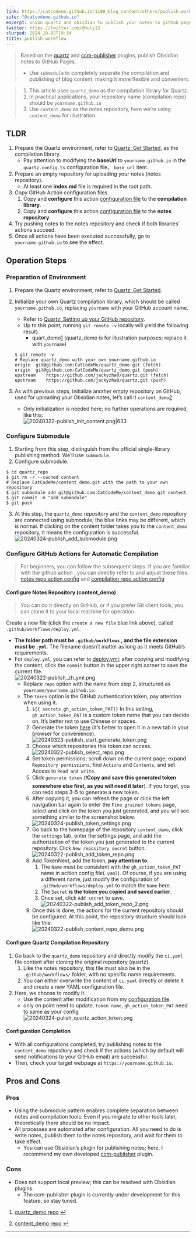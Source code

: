 ```yaml
---
link: https://catcodeme.github.io/1100_blog_content/others/publish-workflow
site: "@catcodeme.github.io"
excerpt: union quartz and obsidian to publish your notes to github page.
twitter: https://twitter.com/@hulj13
slurped: 2024-10-02T19:34
title: publish workflow
---
```


> Based on the [quartz](https://quartz.jzhao.xyz/) and [ccm-publisher](https://github.com/CatCodeMe/ccm-publisher) plugins, publish Obsidian notes to GitHub Pages.
> 
> - Use `submodule` to completely separate the compilation and publishing of blog content, making it more flexible and convenient.

> 1. This article uses `quartz_demo` as the compilation library for Quartz.
> 2. In practical applications, your repository name (compilation repo) should be `yourname.github.io`
> 3. Use `content_demo` as the notes repository, here we’re using `content_demo` for illustration.

## TLDR

1. Prepare the Quartz environment, refer to [Quartz: Get Started](https://quartz.jzhao.xyz/), as the compilation library.
    - Pay attention to modifying the **baseUrl** to `yourname.github.io` in the `quartz.config.ts` configuration file， `base_url` item.
2. Prepare an empty repository for uploading your notes (notes repository).
    - At least one **index.md** file is required in the root path.
3. Copy GitHub Action configuration files.
    1. Copy and **configure** this action [configuration file](https://github.com/CatCodeMe/catcodeme.github.io/blob/v4/.github/workflows/deploy.yml) to the **compilation library**.
    2. Copy and **configure** this action [configuration file](https://github.com/CatCodeMe/blog_from_obsidian/blob/main/.github/workflows/deploy.yml) to the **notes repository**.
4. Try pushing notes to the notes repository and check if both libraries’ actions succeed.
5. Once all actions have been executed successfully, go to `yourname.github.io` to see the effect.

## Operation Steps

### Preparation of Environment

1. Prepare the Quartz environment, refer to [Quartz: Get Started](https://quartz.jzhao.xyz/).
2. Initialize your own Quartz compilation library, which should be called `yourname.github.io`, replacing `yourname` with your GitHub account name.
    
    - Refer to [Quartz: Setting up your GitHub repository](https://quartz.jzhao.xyz/setting-up-your-GitHub-repository).
    - Up to this point, running `git remote -v` locally will yield the following result:
        - quart_demo[1](https://catcodeme.github.io/1100_blog_content/others/publish-workflow#user-content-fn-1) (quartz_demo is for illustration purposes; replace it with `yourname`)
    
    ```
    $ git remote -v
    # Replace quartz_demo with your own yourname.github.io
    origin	git@github.com:CatCodeMe/quartz_demo.git (fetch)
    origin	git@github.com:CatCodeMe/quartz_demo.git (push)
    upstream	https://github.com/jackyzha0/quartz.git (fetch)
    upstream	https://github.com/jackyzha0/quartz.git (push)
    ```
    
3. As with previous steps, initialize another empty repository on GitHub, used for uploading your Obsidian notes, let’s call it `content_demo`[2](https://catcodeme.github.io/1100_blog_content/others/publish-workflow#user-content-fn-2).
    - Only initialization is needed here; no further operations are required, like this:  
        ![20240322-publish_init_content.png|633](https://catcodeme.github.io/img/user/999_repository/20240322-publish_init_content.png)

### Configure Submodule

1. Starting from this step, distinguish from the official single-library publishing method. We’ll use `submodule`.
2. Configure submodule.

```
$ cd quartz_repo
$ git rm -r --cached content
# Replace CatCodeMe/content_demo.git with the path to your own repository
$ git submodule add git@github.com:CatCodeMe/content_demo.git content
$ git commit -m "add submodule"
$ git push
```

3. At this step, the `quartz_demo` repository and the `content_demo` repository are connected using submodule; the blue links may be different, which is normal. If clicking on the content folder takes you to the `content_demo` repository, it means the configuration is successful.  
    ![20240324-publish_add_submodule.png](https://catcodeme.github.io/img/user/999_repository/20240324-publish_add_submodule.png)

### Configure GitHub Actions for Automatic Compilation

> For beginners, you can follow the subsequent steps. If you are familiar with the github action , you can directly refer to and adjust these files. [notes repo action config](https://github.com/CatCodeMe/content_demo/blob/main/.github/workflows/deploy.yml) and [compilation repo action config](https://github.com/CatCodeMe/quartz_demo/blob/v4/.github/workflows/ci.yaml)

#### Configure Notes Repository (content_demo)

> You can do it directly on GitHub, or if you prefer Git client tools, you can clone it to your local machine for operation.

Create a new file (click the `create a new file` blue link above), called `.github/workflows/deploy.yml`.

- **The folder path must be `.github/workflows` , and the file extension must be `.yml`**. The filename doesn’t matter as long as it meets GitHub’s requirements.
- For `deploy.yml`, you can refer to [deploy.yml](https://github.com/CatCodeMe/content_demo/blob/main/.github/workflows/deploy.yml); after copying and modifying the content, click the `commit` button in the upper right corner to save the current file.  
    ![20240322-publish_zh_yml.png](https://catcodeme.github.io/img/user/999_repository/20240322-publish_zh_yml.png)
    - Replace `repo` option with the name from step 2, structured as `yourname/yourname.github.io`.
    - The `token` option is the GitHub authentication token, pay attention when using it.
        1. `${{ secrets.gh_action_token_PAT}}` In this setting, `gh_action_token_PAT` is a custom token name that you can decide on. It’s better not to use Chinese or spaces.
        2. Generate the token [here](https://github.com/settings/tokens?type=beta) (it’s better to open it in a new tab in your browser for convenience).  
            ![20240323-publish_start_generate_token.png](https://catcodeme.github.io/img/user/999_repository/20240323-publish_start_generate_token.png)
        3. Choose which repositories this token can access.  
            ![20240322-publish_select_repo.png](https://catcodeme.github.io/img/user/999_repository/20240322-publish_select_repo.png)
        4. Set token permissions; scroll down on the current page; expand `Repository permissions`, find `Actions` and `Contents`, and set Access to `Read and write`.
        5. Click `generate token` (❗️**Copy and save this generated token somewhere else first, as you will need it later**). If you forget, you can redo steps 3-5 to generate a new token.
        6. After copying it, you can refresh the page or click the left navigation bar again to enter the `Fine grained tokens` page, select and click on the token you just generated, and you will see something similar to the screenshot below.  
            ![20240324-publish_token_settings.png](https://catcodeme.github.io/img/user/999_repository/20240324-publish_token_settings.png)
        7. Go back to the homepage of the repository `content_demo`, click the `settings` tab, enter the settings page, and add the authorization of the token you just generated to the current repository. Click `New repository secret` button.  
            ![20240322-publish_add_token_repo.png](https://catcodeme.github.io/img/user/999_repository/20240322-publish_add_token_repo.png)
        8. Add TokenNext, add the token, **pay attention to**:
            1. The `Name` must be consistent with the `gh_action_token_PAT` name in acition config file(`.yaml`). Of course, if you are using a different name, just modify the configuration of `.github/workflows/deploy.yml` to match the `Name` here.
            2. The `Secret` **is the token you copied and saved earlier**.
            3. Once set, click `Add secret` to save.  
                ![20240322-publish_add_token_repo_2.png](https://catcodeme.github.io/img/user/999_repository/20240322-publish_add_token_repo_2.png)
        9. Once this is done, the actions for the current repository should be configured. At this point, the repository structure should look like this:  
            ![20240322-publish_content_repo_demo.png](https://catcodeme.github.io/img/user/999_repository/20240322-publish_content_repo_demo.png)

#### Configure Quartz Compilation Repository

1. Go back to the `quartz_demo` repository and directly modify the `ci.yaml` file content after cloning the original repository (quartz).
    1. Like the notes repository, this file must also be in the `.github/workflows/` folder, with no specific name requirements.
    2. You can either overwrite the content of `ci.yaml` directly or delete it and create a new YAML configuration file.
2. Here, we choose to modify it.
    - Use the content after modification from my [configuration file](https://github.com/CatCodeMe/quartz_demo/blob/v4/.github/workflows/ci.yaml).
    - only on point need to update, `token name`, `gh_action_token_PAT` need to same as your config  
        ![20240324-pulish_quartz_action_token.png](https://catcodeme.github.io/img/user/999_repository/20240324-pulish_quartz_action_token.png)

#### Configuration Completion

- With all configurations completed, try publishing notes to the `content_demo` repository and check if the actions (which by default will send notifications to your GitHub email) are successful.
- Then, check your target webpage at `https://yourname.github.io`.

## Pros and Cons

### Pros

- Using the submodule pattern enables complete separation between notes and compilation tools. Even if you migrate to other tools later, theoretically there should be no impact.
- All processes are automated after configuration. All you need to do is write notes, publish them to the notes repository, and wait for them to take effect.
    - You can use Obsidian’s plugin for publishing notes; here, I recommend my own developed [ccm-publisher](https://github.com/CatCodeMe/ccm-publisher) plugin.

### Cons

- Does not support local preview; this can be resolved with Obsidian plugins.
    - The ccm-publisher plugin is currently under development for this feature, so stay tuned.

1. [quartz_demo repo](https://github.com/CatCodeMe/quartz_demo) [↩](https://catcodeme.github.io/1100_blog_content/others/publish-workflow#user-content-fnref-1)
    
2. [content_demo repo](https://github.com/CatCodeMe/content_demo.git) [↩](https://catcodeme.github.io/1100_blog_content/others/publish-workflow#user-content-fnref-2)
    

---